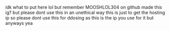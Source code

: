 idk what to put here lol but remember MOOSHLOL304 on github made this ig? but please dont use this in an unethical way this is just to get the hosting ip  so please dont
use this for ddosing as this is the ip you use for it but anyways yea
